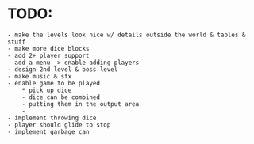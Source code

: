 # TODO:
	- make the levels look nice w/ details outside the world & tables & stuff
	- make more dice blocks
	- add 2+ player support
	- add a menu _> enable adding players
	- design 2nd level & boss level
	- make music & sfx
	- enable game to be played
		* pick up dice
		- dice can be combined
		- putting them in the output area
		- 
	- implement throwing dice
	- player should glide to stop
	- implement garbage can
